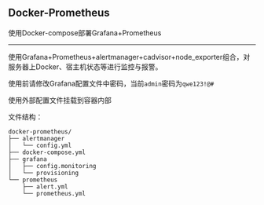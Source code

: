 ## Docker-Prometheus
使用Docker-compose部署Grafana+Prometheus
***
使用Grafana+Prometheus+alertmanager+cadvisor+node_exporter组合，对服务器上Docker、宿主机状态等进行监控与报警。

使用前请修改Grafana配置文件中密码，当前`admin`密码为`qwe123!@#`

使用外部配置文件挂载到容器内部

文件结构：
```shell
docker-prometheus/
├── alertmanager
│   └── config.yml
├── docker-compose.yml
├── grafana
│   ├── config.monitoring
│   └── provisioning
└── prometheus
    ├── alert.yml
    └── prometheus.yml
```